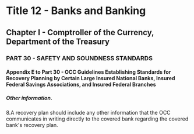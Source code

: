 
# Title 12 - Banks and Banking
## Chapter I - Comptroller of the Currency, Department of the Treasury
### PART 30 - SAFETY AND SOUNDNESS STANDARDS
#### Appendix E to Part 30 - OCC Guidelines Establishing Standards for Recovery Planning by Certain Large Insured National Banks, Insured Federal Savings Associations, and Insured Federal Branches
##### Other information.

8.A recovery plan should include any other information that the OCC communicates in writing directly to the covered bank regarding the covered bank's recovery plan.

